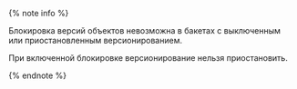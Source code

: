 {% note info %}

Блокировка версий объектов невозможна в бакетах с выключенным или приостановленным версионированием.

При включенной блокировке версионирование нельзя приостановить.

{% endnote %}
